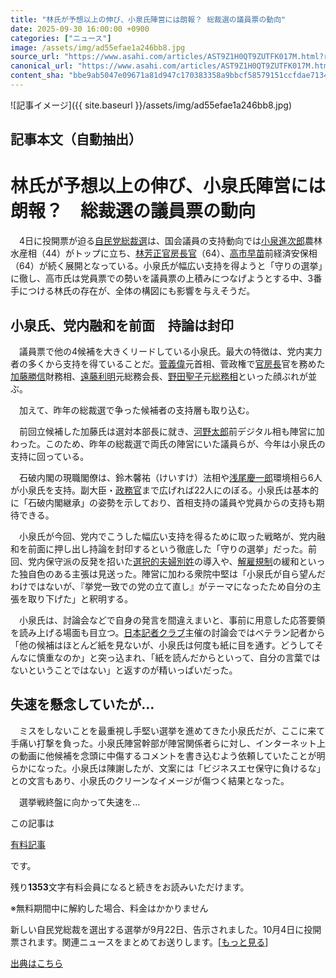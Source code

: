 ```yaml
---
title: "林氏が予想以上の伸び、小泉氏陣営には朗報？ 総裁選の議員票の動向"
date: 2025-09-30 16:00:00 +0900
categories: ["ニュース"]
image: /assets/img/ad55efae1a246bb8.jpg
source_url: "https://www.asahi.com/articles/AST9Z1H0QT9ZUTFK017M.html?ref=rss"
canonical_url: "https://www.asahi.com/articles/AST9Z1H0QT9ZUTFK017M.html"
content_sha: "bbe9ab5047e09671a81d947c170383358a9bbcf58579151ccfdae713449a4bdd"
---
```


![記事イメージ]({{ site.baseurl }}/assets/img/ad55efae1a246bb8.jpg)

## 記事本文（自動抽出）
<div><main role="main" id="main"><p></p><div class="y_Qv3"><h1>林氏が予想以上の伸び、小泉氏陣営には朗報？　総裁選の議員票の動向</h1></div><p id="gsm_above_SnsUtilityArea"></p><p x-component-name="CommentHeadline" x-component-data='{"commentCount":0,"commentators":[],"mode":"pc"}'></p><div class="nfyQp"><p>　4日に投開票が迫る<a href="https://www.asahi.com/senkyo/jiminto-sosaisen/" title="自民党総裁選 のトピックスを開く" class="eWgMZ">自民党総裁選</a>は、国会議員の支持動向では<a href="//www.asahi.com/topics/word/%E5%B0%8F%E6%B3%89%E9%80%B2%E6%AC%A1%E9%83%8E.html" title="小泉進次郎 のトピックスを開く" class="eWgMZ">小泉進次郎</a>農林水産相（44）がトップに立ち、<a href="//www.asahi.com/topics/word/%E6%9E%97%E8%8A%B3%E6%AD%A3.html" title="林芳正 のトピックスを開く" class="eWgMZ">林芳正</a><a href="//www.asahi.com/topics/word/%E5%AE%98%E6%88%BF%E9%95%B7%E5%AE%98.html" title="官房長官 のトピックスを開く" class="eWgMZ">官房長官</a>（64）、<a href="//www.asahi.com/topics/word/%E9%AB%98%E5%B8%82%E6%97%A9%E8%8B%97.html" title="高市早苗 のトピックスを開く" class="eWgMZ">高市早苗</a>前経済安保相（64）が続く展開となっている。小泉氏が幅広い支持を得ようと「守りの選挙」に徹し、高市氏は党員票での勢いを議員票の上積みにつなげようとする中、3番手につける林氏の存在が、全体の構図にも影響を与えそうだ。</p><h2 class="smgSC">小泉氏、党内融和を前面　持論は封印</h2><p>　議員票で他の4候補を大きくリードしている小泉氏。最大の特徴は、党内実力者の多くから支持を得ていることだ。<a href="//www.asahi.com/topics/word/%E8%8F%85%E7%BE%A9%E5%81%89%EF%BC%88%E3%81%99%E3%81%8C%E3%83%BB%E3%82%88%E3%81%97%E3%81%B2%E3%81%A7%EF%BC%89.html" title="菅義偉 のトピックスを開く" class="eWgMZ">菅義偉</a>元首相、菅政権で<a href="//www.asahi.com/topics/word/%E5%AE%98%E6%88%BF%E9%95%B7.html" title="官房長 のトピックスを開く" class="eWgMZ">官房長</a>官を務めた<a href="//www.asahi.com/topics/word/%E5%8A%A0%E8%97%A4%E5%8B%9D%E4%BF%A1.html" title="加藤勝信 のトピックスを開く" class="eWgMZ">加藤勝信</a>財務相、<a href="//www.asahi.com/topics/word/%E9%81%A0%E8%97%A4%E5%88%A9%E6%98%8E.html" title="遠藤利明 のトピックスを開く" class="eWgMZ">遠藤利明</a>元総務会長、<a href="//www.asahi.com/topics/word/%E9%87%8E%E7%94%B0%E8%81%96%E5%AD%90.html" title="野田聖子 のトピックスを開く" class="eWgMZ">野田聖子</a>元<a href="//www.asahi.com/topics/word/%E7%B7%8F%E5%8B%99%E7%9B%B8.html" title="総務相 のトピックスを開く" class="eWgMZ">総務相</a>といった顔ぶれが並ぶ。</p><p>　加えて、昨年の総裁選で争った候補者の支持層も取り込む。</p><p>　前回立候補した加藤氏は選対本部長に就き、<a href="//www.asahi.com/topics/word/%E6%B2%B3%E9%87%8E%E5%A4%AA%E9%83%8E.html" title="河野太郎 のトピックスを開く" class="eWgMZ">河野太郎</a>前デジタル相も陣営に加わった。このため、昨年の総裁選で両氏の陣営にいた議員らが、今年は小泉氏の支持に回っている。</p><p>　石破内閣の現職閣僚は、鈴木馨祐（けいすけ）法相や<a href="//www.asahi.com/topics/word/%E6%B5%85%E5%B0%BE%E6%85%B6%E4%B8%80%E9%83%8E.html" title="浅尾慶一郎 のトピックスを開く" class="eWgMZ">浅尾慶一郎</a>環境相ら6人が小泉氏を支持。副大臣・<a href="//www.asahi.com/topics/word/%E6%94%BF%E5%8B%99%E5%AE%98.html" title="政務官 のトピックスを開く" class="eWgMZ">政務官</a>まで広げれば22人にのぼる。小泉氏は基本的に「石破内閣継承」の姿勢を示しており、首相支持の議員や党員からの支持も期待できる。</p><p>　小泉氏が今回、党内でこうした幅広い支持を得るために取った戦略が、党内融和を前面に押し出し持論を封印するという徹底した「守りの選挙」だった。前回、党内保守派の反発を招いた<a href="//www.asahi.com/topics/word/%E5%A4%AB%E5%A9%A6%E5%88%A5%E5%A7%93.html" title="選択的夫婦別姓 のトピックスを開く" class="eWgMZ">選択的夫婦別姓</a>の導入や、<a href="//www.asahi.com/topics/word/%E8%A7%A3%E9%9B%87%E8%A6%8F%E5%88%B6.html" title="解雇規制 のトピックスを開く" class="eWgMZ">解雇規制</a>の緩和といった独自色のある主張は見送った。陣営に加わる衆院中堅は「小泉氏が自ら望んだわけではないが、『挙党一致での党の立て直し』がテーマになったため自分の主張を取り下げた」と釈明する。</p><p>　小泉氏は、討論会などで自身の発言を間違えまいと、事前に用意した応答要領を読み上げる場面も目立つ。<a href="//www.asahi.com/topics/word/%E6%97%A5%E6%9C%AC%E8%A8%98%E8%80%85%E3%82%AF%E3%83%A9%E3%83%96.html" title="日本記者クラブ のトピックスを開く" class="eWgMZ">日本記者クラブ</a>主催の討論会ではベテラン記者から「他の候補はほとんど紙を見ないが、小泉氏は何度も紙に目を通す。どうしてそんなに慎重なのか」と突っ込まれ、「紙を読んだからといって、自分の言葉ではないということではない」と返すのが精いっぱいだった。</p><h2 class="smgSC">失速を懸念していたが…</h2><p>　ミスをしないことを最重視し手堅い選挙を進めてきた小泉氏だが、ここに来て手痛い打撃を負った。小泉氏陣営幹部が陣営関係者らに対し、インターネット上の動画に他候補を念頭に中傷するコメントを書き込むよう依頼していたことが明らかになった。小泉氏は陳謝したが、文案には「ビジネスエセ保守に負けるな」との文言もあり、小泉氏のクリーンなイメージが傷つく結果となった。</p><p class="Lujdo">　選挙戦終盤に向かって失速を…</p></div><p></p><div class="NbZMW"><div class="PxAm1"><p>この記事は</p><img src="//www.asahicom.jp/images/icon_key_gold.png" alt><a href="//www.asahi.com/news/gold.html?iref=com_1kiji_g_0">有料記事</a><p>です。</p><span class="Zgt88">残り<b>1353</b>文字</span><span class="hideFromApp">有料会員になると続きをお読みいただけます。</span></div><p class="eQShK">※無料期間中に解約した場合、料金はかかりません</p></div><p x-component-name="WriterProfile" x-component-data='{"writerProfile":{"writerProfileList":[],"isWriterFollowAvailableMember":false},"isFreeArea":true}'></p><p x-component-name="ArticleCommentList" x-component-data='{"commentCount":0,"commentList":[],"shareUrlBase":"https://www.asahi.com/articles/AST9Z1H0QT9ZUTFK017M.html","articleId":"AST9Z1H0QT9ZUTFK017M","commentIdParam":"","equalCommentIdIndex":-1,"isAuthorized":false,"isFreePlan":false,"isPaidMember":false,"isPresent":false,"isHazard":false,"freeUrlBase":"//www.asahi.com","digitalUrlBase":"//digital.asahi.com"}'></p><div class="GA13d"><div class="eGTLS"><p>新しい自民党総裁を選出する選挙が9月22日、告示されました。10月4日に投開票されます。関連ニュースをまとめてお送りします。[<a href="https://www.asahi.com/topics/AP-13d67568-078f-4e51-b002-9af6fb73bd36/?iref=kijishita_link">もっと見る</a>]</p></div></div></main></div>

[出典はこちら](https://www.asahi.com/articles/AST9Z1H0QT9ZUTFK017M.html?ref=rss)
